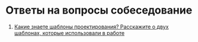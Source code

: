 # Ответы на вопросы собеседование 
1. [Какие знаете шаблоны проектирования? Расскажите о двух шаблонах, которые использовали в работе](/Какие_знаете_шаблоны_проектирования.md)

